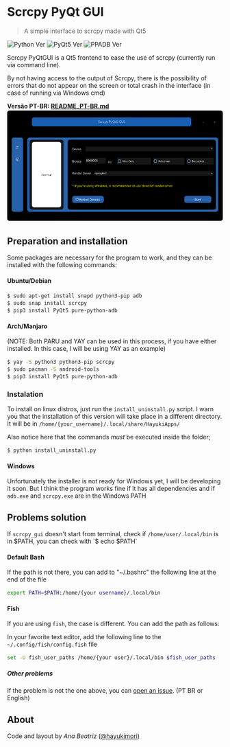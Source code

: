 # Scrcpy PyQt GUI
> A simple interface to scrcpy made with Qt5

![Python Ver](https://img.shields.io/badge/Python-3.10-blue?style=flat-square)
![PyQt5 Ver](https://img.shields.io/badge/PyQt5-5.15.6-blue?style=flat-square)
![PPADB Ver](https://img.shields.io/badge/ppadb-0.3.0.dev0-blue?style=flat-square)



Scrcpy PyQtGUI is a Qt5 frontend to ease the use of scrcpy (currently run via command line).

By not having access to the output of Scrcpy, there is the possibility of errors that do not appear on the screen or total crash in the interface (in case of running via Windows cmd)

**Versão PT-BR: [README_PT-BR.md](README_PT-BR.md)**
![Demo](demo.png)

## Preparation and installation
Some packages are necessary for the program to work, and they can be installed with the following commands:


#### Ubuntu/Debian

```sh
$ sudo apt-get install snapd python3-pip adb
$ sudo snap install scrcpy
$ pip3 install PyQt5 pure-python-adb
```


#### Arch/Manjaro
(NOTE: Both PARU and YAY can be used in this process, if you have either installed. In this case, I will be using YAY as an example)

```sh
$ yay -S python3 python3-pip scrcpy
$ sudo pacman -S android-tools
$ pip3 install PyQt5 pure-python-adb
```


### Instalation
To install on linux distros, just run the `install_uninstall.py` script.
I warn you that the installation of this version will take place in a different directory. It will be in `/home/{your_username}/.local/share/HayukiApps/`

Also notice here that the commands _must_ be executed inside the folder;

```sh
$ python install_uninstall.py
```

#### Windows
Unfortunately the installer is not ready for Windows yet, I will be developing it soon. But I think the program works fine if it has all dependencies and if `adb.exe` and `scrcpy.exe` are in the Windows PATH

## Problems solution

If `scrcpy_gui` doesn't start from terminal, check if `/home/user/.local/bin` is in $PATH, you can check with `$ echo $PATH`

#### Default Bash
If the path is not there, you can add to "~/.bashrc" the following line at the end of the file

```sh
export PATH=$PATH:/home/{your username}/.local/bin
```

#### Fish
If you are using `fish`, the case is different.
You can add the path as follows:

In your favorite text editor, add the following line to the `~/.config/fish/config.fish` file

```sh
set -U fish_user_paths /home/{your user}/.local/bin $fish_user_paths
```

##### Other problems

If the problem is not the one above, you can [open an issue](https://github.com/hayukimori/scrcpy-pyqtgui/issues/new). (PT BR or English)

## About

Code and layout by _Ana Beatriz_ ([@hayukimori](https://twitter.com/hayukimori/))
